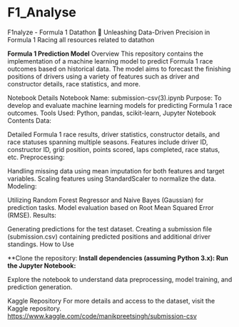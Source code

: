 # F1_Analyse
F1nalyze - Formula 1 Datathon 🚀
Unleashing Data-Driven Precision in Formula 1 Racing
all resources related to datathon


**Formula 1 Prediction Model**
Overview
This repository contains the implementation of a machine learning model to predict Formula 1 race outcomes based on historical data. The model aims to forecast the finishing positions of drivers using a variety of features such as driver and constructor details, race statistics, and more.

Notebook Details
Notebook Name: submission-csv(3).ipynb
Purpose: To develop and evaluate machine learning models for predicting Formula 1 race outcomes.
Tools Used: Python, pandas, scikit-learn, Jupyter Notebook
Contents
Data:

Detailed Formula 1 race results, driver statistics, constructor details, and race statuses spanning multiple seasons.
Features include driver ID, constructor ID, grid position, points scored, laps completed, race status, etc.
Preprocessing:

Handling missing data using mean imputation for both features and target variables.
Scaling features using StandardScaler to normalize the data.
Modeling:

Utilizing Random Forest Regressor and Naive Bayes (Gaussian) for prediction tasks.
Model evaluation based on Root Mean Squared Error (RMSE).
Results:

Generating predictions for the test dataset.
Creating a submission file (submission.csv) containing predicted positions and additional driver standings.
How to Use

**Clone the repository:
**Install dependencies (assuming Python 3.x):
Run the Jupyter Notebook:**

Explore the notebook to understand data preprocessing, model training, and prediction generation.

Kaggle Repository
For more details and access to the dataset, visit the Kaggle repository.
https://www.kaggle.com/code/manikpreetsingh/submission-csv
